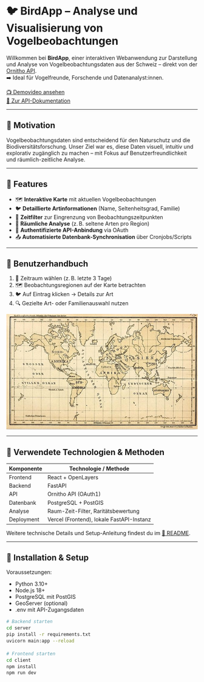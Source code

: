 # 🐦 BirdApp – Analyse und Visualisierung von Vogelbeobachtungen

Willkommen bei **BirdApp**, einer interaktiven Webanwendung zur Darstellung und Analyse von Vogelbeobachtungsdaten aus der Schweiz – direkt von der [Ornitho API](https://www.ornitho.ch).  
➡️ Ideal für Vogelfreunde, Forschende und Datenanalyst:innen.

[📺 Demovideo ansehen](https://your-demo-link.com)  
[📘 Zur API-Dokumentation ](https://www.ornitho.ch/index.php?m_id=43)

---

## 🎯 Motivation

Vogelbeobachtungsdaten sind entscheidend für den Naturschutz und die Biodiversitätsforschung. Unser Ziel war es, diese Daten visuell, intuitiv und explorativ zugänglich zu machen – mit Fokus auf Benutzerfreundlichkeit und räumlich-zeitliche Analyse.

---

## 🚀 Features

- 🗺️ **Interaktive Karte** mit aktuellen Vogelbeobachtungen
- 🐦 **Detaillierte Artinformationen** (Name, Seltenheitsgrad, Familie)
- 📅 **Zeitfilter** zur Eingrenzung von Beobachtungszeitpunkten
- 🧭 **Räumliche Analyse** (z. B. seltene Arten pro Region)
- 🔐 **Authentifizierte API-Anbindung** via OAuth
- 📤 **Automatisierte Datenbank-Synchronisation** über Cronjobs/Scripts

---

## 📖 Benutzerhandbuch

1. 📅 Zeitraum wählen (z. B. letzte 3 Tage)
2. 🗺️ Beobachtungsregionen auf der Karte betrachten
3. 🐦 Auf Eintrag klicken → Details zur Art
4. 🔍 Gezielte Art- oder Familienauswahl nutzen

![Beispiel Screenshot](assets/screenshot_App.jpg)

---

## 🧪 Verwendete Technologien & Methoden

| Komponente | Technologie / Methode                     |
| ---------- | ----------------------------------------- |
| Frontend   | React + OpenLayers                        |
| Backend    | FastAPI                                   |
| API        | Ornitho API (OAuth1)                      |
| Datenbank  | PostgreSQL + PostGIS                      |
| Analyse    | Raum-Zeit-Filter, Raritätsbewertung       |
| Deployment | Vercel (Frontend), lokale FastAPI-Instanz |

Weitere technische Details und Setup-Anleitung findest du im [📘 README](https://github.com/jonasheinz/BirdApp/blob/main/README.md).

---

## 🔧 Installation & Setup

Voraussetzungen:

- Python 3.10+
- Node.js 18+
- PostgreSQL mit PostGIS
- GeoServer (optional)
- .env mit API-Zugangsdaten

```bash
# Backend starten
cd server
pip install -r requirements.txt
uvicorn main:app --reload

# Frontend starten
cd client
npm install
npm run dev
```
